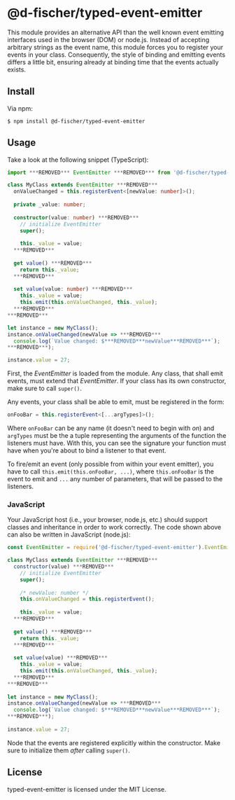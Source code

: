 # @d-fischer/typed-event-emitter

This module provides an alternative API than the well known event emitting
interfaces used in the browser (DOM) or node.js. Instead of accepting arbitrary
strings as the event name, this module forces you to register your events in
your class. Consequently, the style of binding and emitting events differs a
little bit, ensuring already at binding time that the events actually exists.


## Install

Via npm:

    $ npm install @d-fischer/typed-event-emitter


## Usage
      
Take a look at the following snippet (TypeScript):

~~~TypeScript
import ***REMOVED*** EventEmitter ***REMOVED*** from '@d-fischer/typed-event-emitter';

class MyClass extends EventEmitter ***REMOVED***
  onValueChanged = this.registerEvent<[newValue: number]>();
  
  private _value: number;
  
  constructor(value: number) ***REMOVED***
    // initialize EventEmitter
    super();
    
    this._value = value;
  ***REMOVED***
  
  get value() ***REMOVED***
    return this._value;
  ***REMOVED***
  
  set value(value: number) ***REMOVED***
    this._value = value;
    this.emit(this.onValueChanged, this._value);
  ***REMOVED***
***REMOVED***

let instance = new MyClass();
instance.onValueChanged(newValue => ***REMOVED***
  console.log(`Value changed: $***REMOVED***newValue***REMOVED***`);
***REMOVED***);

instance.value = 27;
~~~

First, the *EventEmitter* is loaded from the module. Any class, that shall emit
events, must extend that *EventEmitter*. If your class has its own constructor,
make sure to call `super()`.

Any events, your class shall be able to emit, must be registered in the form:

~~~TypeScript
onFooBar = this.registerEvent<[...argTypes]>();
~~~

Where `onFooBar` can be any name (it doesn't need to begin with *on*) and
`argTypes` must be the a tuple representing the arguments of the function the
listeners must have. With this, you can see the signature your function must
have when you're about to bind a listener to that event.

To fire/emit an event (only possible from within your event emitter), you have
to call `this.emit(this.onFooBar, ...)`, where `this.onFooBar` is the event to
emit and `...` any number of parameters, that will be passed to the listeners.


### JavaScript

Your JavaScript host (i.e., your browser, node.js, etc.) should support classes
and inheritance in order to work correctly. The code shown above can also be
written in JavaScript (node.js):

~~~JavaScript
const EventEmitter = require('@d-fischer/typed-event-emitter').EventEmitter;

class MyClass extends EventEmitter ***REMOVED***
  constructor(value) ***REMOVED***
    // initialize EventEmitter
    super();
    
    /* newValue: number */
    this.onValueChanged = this.registerEvent();
    
    this._value = value;
  ***REMOVED***
  
  get value() ***REMOVED***
    return this._value;
  ***REMOVED***
  
  set value(value) ***REMOVED***
    this._value = value;
    this.emit(this.onValueChanged, this._value);
  ***REMOVED***
***REMOVED***
 
let instance = new MyClass();
instance.onValueChanged(newValue => ***REMOVED***
  console.log(`Value changed: $***REMOVED***newValue***REMOVED***`);
***REMOVED***);
 
instance.value = 27;
~~~

Node that the events are registered explicitly within the constructor. Make sure
to initialize them *after* calling `super()`.


## License

typed-event-emitter is licensed under the MIT License.
